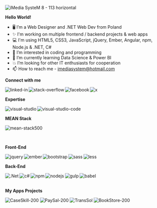![iMedia SysteM 8 - 113 horizontal](https://github.com/user-attachments/assets/4f8845ec-6b51-44a3-8360-e146b1a9265e)


<b>Hello World!</b>

- 🖥️ I’m a Web Designer and .NET Web Dev from Poland
- ✨ I'm working on multiple frontend / backend projects & web apps
- 💻 I'm using HTML5, CSS3, JavaScript, jQuery, Ember, Angular, npm, Node.js & .NET, C#
- 👀 I’m interested in coding and programming
- 🌱 I’m currently learning Data Science & Power BI
- 💥 I’m looking for other IT enthusiasts for cooperation
- 📫 How to reach me - imediasystem@hotmail.com</br>

<b>Connect with me</b>

[<img align="left" alt="linked-in" src="https://img.shields.io/badge/linkedin-%230077B5.svg?&style=for-the-badge&logo=linkedin&logoColor=white" />](https://www.linkedin.com/company/101163318/admin/feed/posts/)
[<img align="left" alt="stack-overflow" src="https://img.shields.io/badge/stack%20overflow-FE7A16?logo=stack-overflow&logoColor=white&style=for-the-badge" />](https://stackoverflow.com/users/23424368/imedia-system?tab=profile)
[<img align="left" alt="facebook" src="https://img.shields.io/badge/facebook-%231877F2.svg?&style=for-the-badge&logo=facebook&logoColor=white" />](https://www.facebook.com/christoffg74/)
[<img align="left" alt="x" src="https://img.shields.io/badge/X-%23000000.svg?style=for-the-badge&logo=X&logoColor=white" />](https://twitter.com/iMediaSysteM)
&nbsp;

<b>Expertise</b>

<img align="left" alt="visual-studio" src="https://img.shields.io/badge/Visual%20Studio-5C2D91.svg?style=for-the-badge&logo=visual-studio&logoColor=white" />
<img align="left" alt="visual-studio-code" src="https://img.shields.io/badge/Visual%20Studio%20Code-0078d7.svg?style=for-the-badge&logo=visual-studio-code&logoColor=white" />

&nbsp;

<b>MEAN Stack</b>

![mean-stack500](https://github.com/user-attachments/assets/da2757ad-da08-48ed-b254-64bba1aa5043)

&nbsp;

<b>Front-End</b>

<img align="left" alt="jquery" src="https://img.shields.io/badge/jquery-brown.svg?style=for-the-badge&logo=jquery&logoColor=%23F7DF1E" />
<img align="left" alt="ember" src="https://img.shields.io/badge/ember-1C1E24?style=for-the-badge&logo=ember.js&logoColor=#D04A37" />
<img align="left" alt="bootstrap" src="https://img.shields.io/badge/bootstrap-%238511FA.svg?style=for-the-badge&logo=bootstrap&logoColor=white" />
<img align="left" alt="sass" src="https://img.shields.io/badge/SASS-hotpink.svg?style=for-the-badge&logo=SASS&logoColor=white" />
<img align="left" alt="less" src="https://img.shields.io/badge/less-2B4C80?style=for-the-badge&logo=less&logoColor=white" />

&nbsp;

<b>Back-End</b>

<img align="left" alt=".Net" src="https://img.shields.io/badge/.NET-5C2D91?style=for-the-badge&logo=.net&logoColor=white" />
<img align="left" alt="c#" src="https://img.shields.io/badge/c%23-%23239120.svg?style=for-the-badge&logo=csharp&logoColor=white" />
<img align="left" alt="npm" src="https://img.shields.io/badge/NPM-%23CB3837.svg?style=for-the-badge&logo=npm&logoColor=white" />
<img align="left" alt="nodejs" src="https://img.shields.io/badge/node.js-6DA55F?style=for-the-badge&logo=node.js&logoColor=white" />
<img align="left" alt="gulp" src="https://img.shields.io/badge/GULP-%23CF4647.svg?style=for-the-badge&logo=gulp&logoColor=white" />
<img align="left" alt="babel" src="https://img.shields.io/badge/Babel-F9DC3e?style=for-the-badge&logo=babel&logoColor=black" />
<br>
&nbsp;

<b>My Apps Projects</b>

![CaseSkill-200](https://github.com/imediasystem/imediasystem/assets/125789515/184202c2-d371-48f6-9d64-14a52baa3d56)
![PaySal-200](https://github.com/imediasystem/imediasystem/assets/125789515/3ccb7154-0f67-4346-8895-a0c0cb778c72)
![TransSol](https://github.com/imediasystem/imediasystem/assets/125789515/ea02a35e-def7-4c51-937d-9c840b05b4f8)
![BookStore-200](https://github.com/imediasystem/imediasystem/assets/125789515/a6c11279-efdf-41d0-8e44-725eace62de5)

<!---
imediasystem/imediasystem is a ✨ special ✨ repository because its `README.md` (this file) appears on your GitHub profile.
You can click the Preview link to take a look at your changes.
--->
